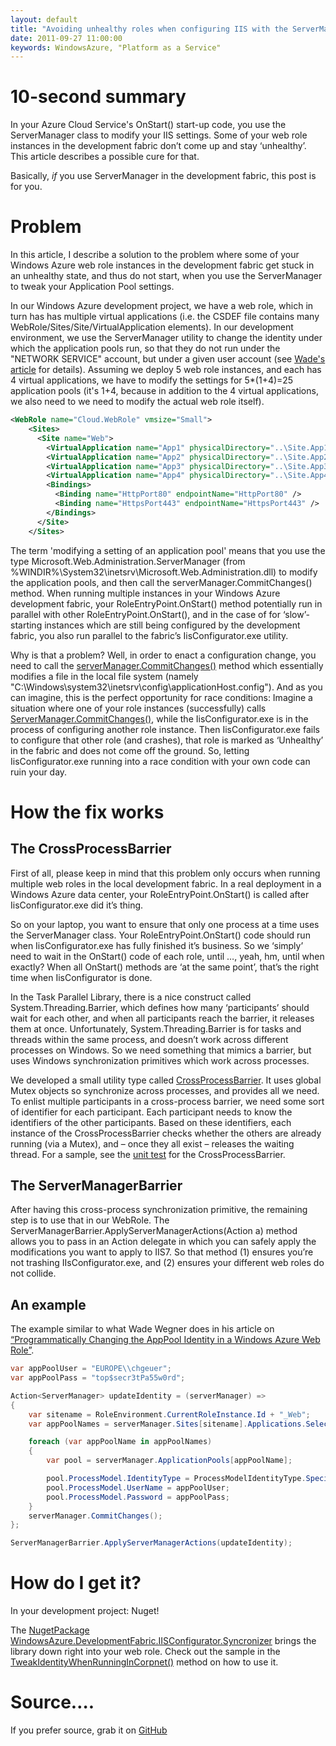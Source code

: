 ```yaml
---
layout: default
title: "Avoiding unhealthy roles when configuring IIS with the ServerManager in the local Azure development fabric"
date: 2011-09-27 11:00:00
keywords: WindowsAzure, "Platform as a Service"
---
```



# 10-second summary

In your Azure Cloud Service's OnStart() start-up code, you use the ServerManager class to modify your IIS settings. Some of your web role instances in the development fabric don’t come up and stay ‘unhealthy’. This article describes a possible cure for that. 

Basically, *if* you use ServerManager in the development fabric, this post is for you. 

# Problem

In this article, I describe a solution to the problem where some of your Windows Azure web role instances in the development fabric get stuck in an unhealthy state, and thus do not start, when you use the ServerManager to tweak your Application Pool settings. 

In our Windows Azure development project, we have a web role, which in turn has has multiple virtual applications (i.e. the CSDEF file contains many WebRole/Sites/Site/VirtualApplication elements). In our development environment, we use the ServerManager utility to change the identity under which the application pools run, so that they do not run under the "NETWORK SERVICE" account, but under a given user account (see [Wade's article][wade] for details). Assuming we deploy 5 web role instances, and each has 4 virtual applications, we have to modify the settings for 5*(1+4)=25 application pools (it's 1+4, because in addition to the 4 virtual applications, we also need to we need to modify the actual web role itself). 


```xml
<WebRole name="Cloud.WebRole" vmsize="Small"> 
    <Sites> 
      <Site name="Web"> 
        <VirtualApplication name="App1" physicalDirectory="..\Site.App1" /> 
        <VirtualApplication name="App2" physicalDirectory="..\Site.App2" /> 
        <VirtualApplication name="App3" physicalDirectory="..\Site.App3" /> 
        <VirtualApplication name="App4" physicalDirectory="..\Site.App4" /> 
        <Bindings> 
          <Binding name="HttpPort80" endpointName="HttpPort80" /> 
          <Binding name="HttpsPort443" endpointName="HttpsPort443" /> 
        </Bindings> 
      </Site> 
    </Sites>
```

The term 'modifying a setting of an application pool' means that you use the type Microsoft.Web.Administration.ServerManager (from %WINDIR%\System32\inetsrv\Microsoft.Web.Administration.dll) to modify the application pools, and then call the serverManager.CommitChanges() method. When running multiple instances in your Windows Azure development fabric, your RoleEntryPoint.OnStart() method potentially run in parallel with other  RoleEntryPoint.OnStart(), and in the case of for ‘slow’-starting instances which are still being configured by the development fabric, you also run parallel to the fabric’s IisConfigurator.exe utility. 


Why is that a problem? Well, in order to enact a configuration change, you need to call the [serverManager.CommitChanges()][servermanagercommit] method which essentially modifies a file in the local file system (namely "C:\Windows\system32\inetsrv\config\applicationHost.config"). And as you can imagine, this is the perfect opportunity for race conditions: Imagine a situation where one of your role instances (successfully) calls [ServerManager.CommitChanges()][servermanagercommit], while the IisConfigurator.exe is in the process of configuring another role instance. Then IisConfigurator.exe fails to configure that other role (and crashes), that role is marked as ‘Unhealthy’ in the fabric and does not come off the ground. So, letting IisConfigurator.exe running into a race condition with your own code can ruin your day.

# How the fix works

## The CrossProcessBarrier

First of all, please keep in mind that this problem only occurs when running multiple web roles in the local development fabric. In a real deployment in a Windows Azure data center, your RoleEntryPoint.OnStart() is called after IisConfigurator.exe did it’s thing. 

So on your laptop, you want to ensure that only one process at a time uses the ServerManager class. Your RoleEntryPoint.OnStart() code should run when IisConfigurator.exe has fully finished it’s business. So we ‘simply’ need to wait in the OnStart() code of each role, until …, yeah, hm, until when exactly? When all OnStart() methods are ‘at the same point’, that’s the right time when IisConfigurator is done. 

In the Task Parallel Library, there is a nice construct called System.Threading.Barrier, which defines how many ‘participants’ should wait for each other, and when all participants reach the barrier, it releases them at once. Unfortunately, System.Threading.Barrier is for tasks and threads within the same process, and doesn’t work across different processes on Windows. So we need something that mimics a barrier, but uses Windows synchronization primitives which work across processes. 

We developed a small utility type called [CrossProcessBarrier][CrossProcessBarrier]. It uses global Mutex objects so synchronize across processes, and provides all we need. To enlist multiple participants in a cross-process barrier, we need some sort of identifier for each participant. Each participant needs to know the identifiers of the other participants. Based on these identifiers, each instance of the CrossProcessBarrier checks whether the others are already running (via a Mutex), and – once they all exist – releases the waiting thread. For a sample, see the [unit test][unittest] for the CrossProcessBarrier. 

## The ServerManagerBarrier

After having this cross-process synchronization primitive, the remaining step is to use that in our WebRole. The ServerManagerBarrier.ApplyServerManagerActions(Action<ServerManager> a) method allows you to pass in an Action<ServerManager> delegate in which you can safely apply the modifications you want to apply to IIS7. So that method (1) ensures you’re not trashing IIsConfigurator.exe, and (2) ensures your different web roles do not collide.

## An example

The example similar to what Wade Wegner does in his article on [“Programmatically Changing the AppPool Identity in a Windows Azure Web Role”][apppoolidentity]. 

```c#
var appPoolUser = "EUROPE\\chgeuer"; 
var appPoolPass = "top$secr3tPa55w0rd";

Action<ServerManager> updateIdentity = (serverManager) => 
{ 
    var sitename = RoleEnvironment.CurrentRoleInstance.Id + "_Web"; 
    var appPoolNames = serverManager.Sites[sitename].Applications.Select(app => app.ApplicationPoolName).ToList();

    foreach (var appPoolName in appPoolNames) 
    { 
        var pool = serverManager.ApplicationPools[appPoolName];

        pool.ProcessModel.IdentityType = ProcessModelIdentityType.SpecificUser; 
        pool.ProcessModel.UserName = appPoolUser; 
        pool.ProcessModel.Password = appPoolPass; 
    } 
    serverManager.CommitChanges(); 
};

ServerManagerBarrier.ApplyServerManagerActions(updateIdentity); 
```

# How do I get it? 

In your development project: Nuget!

The [NugetPackage WindowsAzure.DevelopmentFabric.IISConfigurator.Syncronizer][nuget] brings the library down right into your web role. Check out the sample in the [TweakIdentityWhenRunningInCorpnet()][tweakidentity] method on how to use it. 

# Source….

If you prefer source, grab it on [GitHub][azureiisconfiguratorsyncSource]  

[wade]: http://www.wadewegner.com/2011/01/programmatically-changing-the-apppool-identity-in-a-windows-azure-web-role/#comment-4251
[servermanagercommit]: http://msdn.microsoft.com/en-us/library/microsoft.web.administration.servermanager.commitchanges(v=vs.90).aspx
[nuget]: http://www.nuget.org/List/Packages/WindowsAzure.DevelopmentFabric.IISConfigurator.Syncronizer
[tweakidentity]: https://github.com/chgeuer/azureiisconfiguratorsync/blob/master/src/WindowsAzure.DevelopmentFabric.IISConfigurator.Syncronizer/MicrosoftCorpnetAuthenticationFixer.cs
[apppoolidentity]: http://www.wadewegner.com/2011/01/programmatically-changing-the-apppool-identity-in-a-windows-azure-web-role/
[unittest]: https://github.com/chgeuer/azureiisconfiguratorsync/blob/master/src/Tests/UnitTest1.cs
[CrossProcessBarrier]: https://github.com/chgeuer/azureiisconfiguratorsync/blob/master/src/WindowsAzure.DevelopmentFabric.IISConfigurator.Syncronizer/CrossProcessBarrier.cs
[azureiisconfiguratorsyncSource]: https://github.com/chgeuer/azureiisconfiguratorsync
